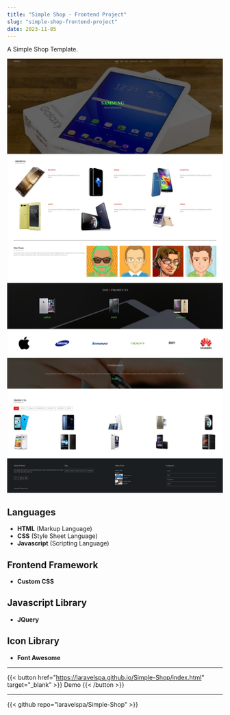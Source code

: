 ```yaml
---
title: "Simple Shop - Frontend Project"
slug: "simple-shop-frontend-project"
date: 2023-11-05
---
```

A Simple Shop Template.

![Simple Shop](/img/portfolio/simple-shop/full-page.jpeg "Simple Shop")

## Languages
- **HTML** (Markup Language)
- **CSS** (Style Sheet Language)
- **Javascript** (Scripting Language)

## Frontend Framework
- **Custom CSS**

## Javascript Library
- **JQuery**

## Icon Library
- **Font Awesome**

---
{{< button href="https://laravelspa.github.io/Simple-Shop/index.html" target="_blank" >}}
Demo
{{< /button >}}

---
{{< github repo="laravelspa/Simple-Shop" >}}
